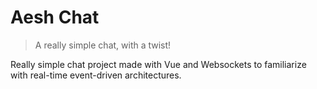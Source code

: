 # Aesh Chat
> A really simple chat, with a twist!  

Really simple chat project made with Vue and Websockets to familiarize with real-time event-driven architectures.